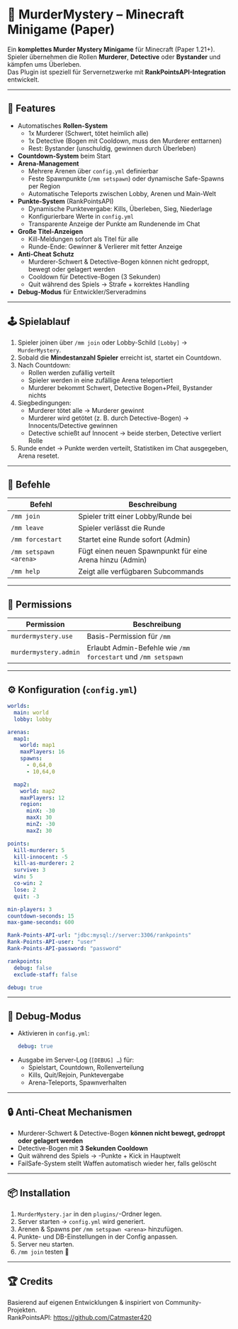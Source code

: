 # 🔪 MurderMystery – Minecraft Minigame (Paper)

Ein **komplettes Murder Mystery Minigame** für Minecraft (Paper 1.21+).  
Spieler übernehmen die Rollen **Murderer**, **Detective** oder **Bystander** und kämpfen ums Überleben.  
Das Plugin ist speziell für Servernetzwerke mit **RankPointsAPI-Integration** entwickelt.

---

## 🚀 Features

- Automatisches **Rollen-System**
    - 1x Murderer (Schwert, tötet heimlich alle)
    - 1x Detective (Bogen mit Cooldown, muss den Murderer enttarnen)
    - Rest: Bystander (unschuldig, gewinnen durch Überleben)
- **Countdown-System** beim Start
- **Arena-Management**
    - Mehrere Arenen über `config.yml` definierbar
    - Feste Spawnpunkte (`/mm setspawn`) oder dynamische Safe-Spawns per Region
    - Automatische Teleports zwischen Lobby, Arenen und Main-Welt
- **Punkte-System** (RankPointsAPI)
    - Dynamische Punktevergabe: Kills, Überleben, Sieg, Niederlage
    - Konfigurierbare Werte in `config.yml`
    - Transparente Anzeige der Punkte am Rundenende im Chat
- **Große Titel-Anzeigen**
    - Kill-Meldungen sofort als Titel für alle
    - Runde-Ende: Gewinner & Verlierer mit fetter Anzeige
- **Anti-Cheat Schutz**
    - Murderer-Schwert & Detective-Bogen können nicht gedroppt, bewegt oder gelagert werden
    - Cooldown für Detective-Bogen (3 Sekunden)
    - Quit während des Spiels → Strafe + korrektes Handling
- **Debug-Modus** für Entwickler/Serveradmins

---

## 🕹️ Spielablauf

1. Spieler joinen über `/mm join` oder Lobby-Schild `[Lobby]` → `MurderMystery`.
2. Sobald die **Mindestanzahl Spieler** erreicht ist, startet ein Countdown.
3. Nach Countdown:
    - Rollen werden zufällig verteilt
    - Spieler werden in eine zufällige Arena teleportiert
    - Murderer bekommt Schwert, Detective Bogen+Pfeil, Bystander nichts
4. Siegbedingungen:
    - Murderer tötet alle → Murderer gewinnt
    - Murderer wird getötet (z. B. durch Detective-Bogen) → Innocents/Detective gewinnen
    - Detective schießt auf Innocent → beide sterben, Detective verliert Rolle
5. Runde endet → Punkte werden verteilt, Statistiken im Chat ausgegeben, Arena resetet.

---

## 📜 Befehle

| Befehl              | Beschreibung |
|---------------------|--------------|
| `/mm join`          | Spieler tritt einer Lobby/Runde bei |
| `/mm leave`         | Spieler verlässt die Runde |
| `/mm forcestart`    | Startet eine Runde sofort (Admin) |
| `/mm setspawn <arena>` | Fügt einen neuen Spawnpunkt für eine Arena hinzu (Admin) |
| `/mm help`          | Zeigt alle verfügbaren Subcommands |

---

## 🔑 Permissions

| Permission              | Beschreibung |
|-------------------------|--------------|
| `murdermystery.use`     | Basis-Permission für `/mm` |
| `murdermystery.admin`   | Erlaubt Admin-Befehle wie `/mm forcestart` und `/mm setspawn` |

---

## ⚙️ Konfiguration (`config.yml`)

```yaml
worlds:
  main: world
  lobby: lobby

arenas:
  map1:
    world: map1
    maxPlayers: 16
    spawns:
      - 0,64,0
      - 10,64,0

  map2:
    world: map2
    maxPlayers: 12
    region:
      minX: -30
      maxX: 30
      minZ: -30
      maxZ: 30

points:
  kill-murderer: 5
  kill-innocent: -5
  kill-as-murderer: 2
  survive: 3
  win: 5
  co-win: 2
  lose: 2
  quit: -3

min-players: 3
countdown-seconds: 15
max-game-seconds: 600

Rank-Points-API-url: "jdbc:mysql://server:3306/rankpoints"
Rank-Points-API-user: "user"
Rank-Points-API-password: "password"

rankpoints:
  debug: false
  exclude-staff: false

debug: true
```

---

## 🧪 Debug-Modus

- Aktivieren in `config.yml`:
  ```yaml
  debug: true
  ```
- Ausgabe im Server-Log (`[DEBUG] …`) für:
    - Spielstart, Countdown, Rollenverteilung
    - Kills, Quit/Rejoin, Punktevergabe
    - Arena-Teleports, Spawnverhalten

---

## 🔒 Anti-Cheat Mechanismen

- Murderer-Schwert & Detective-Bogen **können nicht bewegt, gedroppt oder gelagert werden**
- Detective-Bogen mit **3 Sekunden Cooldown**
- Quit während des Spiels → -Punkte + Kick in Hauptwelt
- FailSafe-System stellt Waffen automatisch wieder her, falls gelöscht

---

## 📦 Installation

1. `MurderMystery.jar` in den `plugins/`-Ordner legen.
2. Server starten → `config.yml` wird generiert.
3. Arenen & Spawns per `/mm setspawn <arena>` hinzufügen.
4. Punkte- und DB-Einstellungen in der Config anpassen.
5. Server neu starten.
6. `/mm join` testen 🚀

---

## 🏆 Credits

Basierend auf eigenen Entwicklungen & inspiriert von Community-Projekten.  
RankPointsAPI: https://github.com/Catmaster420  
